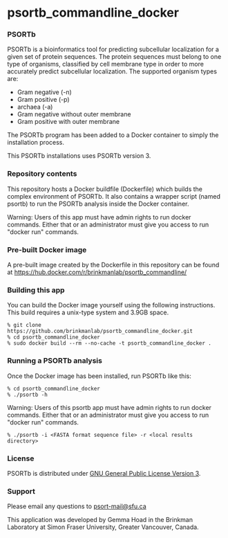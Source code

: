 # psortb_commandline_docker

### PSORTb
PSORTb is a bioinformatics tool for predicting subcellular 
localization for a given set of protein sequences. The protein 
sequences must belong to one type of organisms, classified by 
cell membrane type in order to more accurately predict subcellular 
localization. The supported organism types are: 
- Gram negative (-n)
- Gram positive (-p)
- archaea (-a)   
- Gram negative without outer membrane
- Gram positive with outer membrane

The PSORTb program has been added to a Docker container to
simply the installation process.

This PSORTb installations uses PSORTb version 3.


### Repository contents
This repository hosts a Docker buildfile (Dockerfile) which builds the complex
environment of PSORTb. It also contains a wrapper script (named psortb) to
run the PSORTb analysis inside the Docker container.

Warning: Users of this app must have admin rights to run docker commands.
Either that or an administrator must give you access to run "docker run"
commands.


### Pre-built Docker image
A pre-built image created by the Dockerfile in this repository can be 
found at https://hub.docker.com/r/brinkmanlab/psortb_commandline/


### Building this app
You can build the Docker image yourself using the following instructions. 
This build requires a unix-type system and 3.9GB space. 
```
% git clone https://github.com/brinkmanlab/psortb_commandline_docker.git
% cd psortb_commandline_docker
% sudo docker build --rm --no-cache -t psortb_commandline_docker .
```


### Running a PSORTb analysis
Once the Docker image has been installed, run PSORTb like this:
```
% cd psortb_commandline_docker
% ./psortb -h
```

Warning: Users of this psortb app must have admin rights to run 
docker commands. Either that or an administrator must give you 
access to run "docker run" commands.

```
% ./psortb -i <FASTA format sequence file> -r <local results directory>
```


### License
PSORTb is distributed under [GNU General Public License Version 3](https://github.com/brinkmanlab/psortm-docker/blob/master/LICENSE).

### Support
Please email any questions to psort-mail@sfu.ca

This application was developed by Gemma Hoad in the Brinkman Laboratory at Simon Fraser University, Greater Vancouver, Canada.

